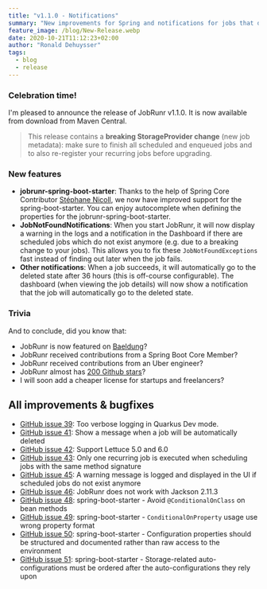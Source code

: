 ```yaml
---
title: "v1.1.0 - Notifications"
summary: "New improvements for Spring and notifications for jobs that don't exist anymore"
feature_image: /blog/New-Release.webp
date: 2020-10-21T11:12:23+02:00
author: "Ronald Dehuysser"
tags:
  - blog
  - release
---
```

### Celebration time!
I'm pleased to announce the release of JobRunr v1.1.0. It is now available from download from Maven Central.

> This release contains a **breaking StorageProvider change** (new job metadata): make sure to finish all scheduled and enqueued jobs and to also re-register your recurring jobs before upgrading.

### New features
- __jobrunr-spring-boot-starter__: Thanks to the help of Spring Core Contributor [Stéphane Nicoll](https://github.com/snicoll), we now have improved support for the spring-boot-starter. You can enjoy autocomplete when defining the properties for the jobrunr-spring-boot-starter.
- __JobNotFoundNotifications__: When you start JobRunr, it will now display a warning in the logs and a notification in the Dashboard if there are scheduled jobs which do not exist anymore (e.g. due to a breaking change to your jobs). This allows you to fix these `JobNotFoundExceptions` fast instead of finding out later when the job fails.
- __Other notifications__: When a job succeeds, it will automatically go to the deleted state after 36 hours (this is off-course configurable). The dashboard (when viewing the job details) will now show a notification that the job will automatically go to the deleted state.

### Trivia
And to conclude, did you know that:
- JobRunr is now featured on [Baeldung](https://www.baeldung.com/java-jobrunr-spring)?
- JobRunr received contributions from a Spring Boot Core Member?
- JobRunr received contributions from an Uber engineer?
- JobRunr almost has [200 Github stars](https://github.com/jobrunr/jobrunr/stargazers)?
- I will soon add a cheaper license for startups and freelancers?


## All improvements & bugfixes
- [GitHub issue 39](https://github.com/jobrunr/jobrunr/issues/39): Too verbose logging in Quarkus Dev mode.
- [GitHub issue 41](https://github.com/jobrunr/jobrunr/issues/41): Show a message when a job will be automatically deleted
- [GitHub issue 42](https://github.com/jobrunr/jobrunr/issues/42): Support Lettuce 5.0 and 6.0
- [GitHub issue 43](https://github.com/jobrunr/jobrunr/issues/43): Only one recurring job is executed when scheduling jobs with the same method signature
- [GitHub issue 45](https://github.com/jobrunr/jobrunr/issues/45): A warning message is logged and displayed in the UI if scheduled jobs do not exist anymore
- [GitHub issue 46](https://github.com/jobrunr/jobrunr/issues/46): JobRunr does not work with Jackson 2.11.3
- [GitHub issue 48](https://github.com/jobrunr/jobrunr/issues/48): spring-boot-starter - Avoid `@ConditionalOnClass` on bean methods
- [GitHub issue 49](https://github.com/jobrunr/jobrunr/issues/49): spring-boot-starter - `ConditionalOnProperty` usage use wrong property format
- [GitHub issue 50](https://github.com/jobrunr/jobrunr/issues/50): spring-boot-starter - Configuration properties should be structured and documented rather than raw access to the environment
- [GitHub issue 51](https://github.com/jobrunr/jobrunr/issues/51): spring-boot-starter - Storage-related auto-configurations must be ordered after the auto-configurations they rely upon